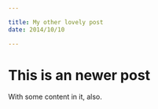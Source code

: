 ```yaml
---

title: My other lovely post
date: 2014/10/10

---
```


# This is an newer post

With some content in it, also.